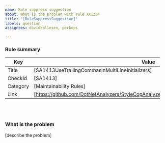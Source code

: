 ```yaml
---
name: Rule suppress suggestion
about: What is the problem with rule XX1234
title: "[RuleSuppressSuggestion]"
labels: question
assignees: davidkallesen, perkops

---
```

### Rule summary
| Key         | Value |
| ----------- |------------------------------------------------|
| Title       | [SA1413UseTrailingCommasInMultiLineInitializers] |
| CheckId     | [SA1413] |
| Category    | [Maintainability Rules] |
| Link        | [https://github.com/DotNetAnalyzers/StyleCopAnalyzers/blob/master/documentation/SA1413.md] |

<br />
<br />

### What is the problem
[describe the problem]
